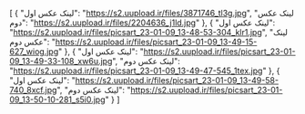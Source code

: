 [
  {
    "لینک عکس اول": "https://s2.uupload.ir/files/3871746_tl3g.jpg",
    "لینک عکس دوم": "https://s2.uupload.ir/files/2204636_j1ld.jpg"
  },
  {
    "لینک عکس اول": "https://s2.uupload.ir/files/picsart_23-01-09_13-48-53-304_klr1.jpg",
    "لینک عکس دوم": "https://s2.uupload.ir/files/picsart_23-01-09_13-49-15-627_wiog.jpg"
  },
  {
    "لینک عکس اول": "https://s2.uupload.ir/files/picsart_23-01-09_13-49-33-108_xw6u.jpg",
    "لینک عکس دوم": "https://s2.uupload.ir/files/picsart_23-01-09_13-49-47-545_1tex.jpg"
  },
  {
    "لینک عکس اول": "https://s2.uupload.ir/files/picsart_23-01-09_13-49-58-740_8xcf.jpg",
    "لینک عکس دوم": "https://s2.uupload.ir/files/picsart_23-01-09_13-50-10-281_s5i0.jpg"
  }
]
